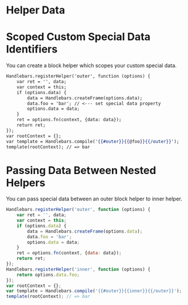 # Helper Data

# Scoped Custom Special Data Identifiers

You can create a block helper which scopes your custom special data.

```hbs
Handlebars.registerHelper('outer', function (options) {
	var ret = '', data;
	var context = this;
	if (options.data) {
		data = Handlebars.createFrame(options.data);
		data.foo = 'bar'; // <--- set special data property
		options.data = data;
	}
	ret = options.fn(context, {data: data});
	return ret;
});
var rootContext = {};
var template = Handlebars.compile('{{#outer}}{{@foo}}{{/outer}}');
template(rootContext); // => bar
```

# Passing Data Between Nested Helpers

You can pass special data between an outer block helper to inner helper.
```js
Handlebars.registerHelper('outer', function (options) {
	var ret = '', data;
	var context = this;
	if (options.data) {
		data = Handlebars.createFrame(options.data);
		data.foo = 'bar';
		options.data = data;
	}
	ret = options.fn(context, {data: data});
	return ret;
});
Handlebars.registerHelper('inner', function (options) {
	return options.data.foo;
});
var rootContext = {};
var template = Handlebars.compile('{{#outer}}{{inner}}{{/outer}}');
template(rootContext); // => bar
```
